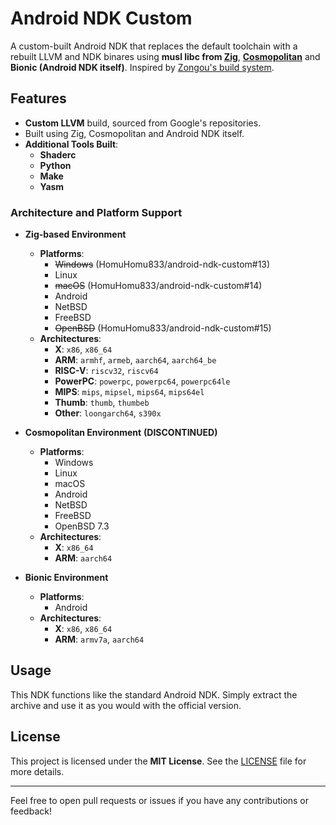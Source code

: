 # Android NDK Custom

A custom-built Android NDK that replaces the default toolchain with a rebuilt LLVM and NDK binares using **musl libc from [Zig](https://ziglang.org)**, **[Cosmopolitan](https://justine.lol/cosmopolitan)** and **Bionic (Android NDK itself)**. Inspired by [Zongou's build system](https://github.com/zongou/build/tree/main/.github/workflows).

## Features

- **Custom LLVM** build, sourced from Google's repositories.
- Built using Zig, Cosmopolitan and Android NDK itself.
- **Additional Tools Built**:
  - **Shaderc**
  - **Python**
  - **Make**
  - **Yasm**

### Architecture and Platform Support

- **Zig-based Environment**
  - **Platforms**:
    - ~~Windows~~ (HomuHomu833/android-ndk-custom#13)
    - Linux
    - ~~macOS~~ (HomuHomu833/android-ndk-custom#14)
    - Android
    - NetBSD
    - FreeBSD
    - ~~OpenBSD~~ (HomuHomu833/android-ndk-custom#15)
  - **Architectures**:
    - **X**: `x86`, `x86_64`
    - **ARM**: `armhf`, `armeb`, `aarch64`, `aarch64_be`
    - **RISC-V**: `riscv32`, `riscv64`
    - **PowerPC**: `powerpc`, `powerpc64`, `powerpc64le`
    - **MIPS**: `mips`, `mipsel`, `mips64`, `mips64el`
    - **Thumb**: `thumb`, `thumbeb`
    - **Other**: `loongarch64`, `s390x`

- **Cosmopolitan Environment** **(DISCONTINUED)**
  - **Platforms**:
    - Windows
    - Linux
    - macOS
    - Android
    - NetBSD
    - FreeBSD
    - OpenBSD 7.3
  - **Architectures**:
    - **X**: `x86_64`
    - **ARM**: `aarch64`
   
- **Bionic Environment**
  - **Platforms**:
    - Android
  - **Architectures**:
    - **X**: `x86`, `x86_64`
    - **ARM**: `armv7a`, `aarch64`

## Usage

This NDK functions like the standard Android NDK. Simply extract the archive and use it as you would with the official version.

## License

This project is licensed under the **MIT License**. See the [LICENSE](LICENSE) file for more details.

---

Feel free to open pull requests or issues if you have any contributions or feedback!

